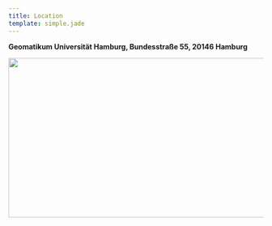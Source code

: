 ```yaml
---
title: Location
template: simple.jade
---
```


<b>Geomatikum <b>Universität Hamburg, Bundesstraße 55, 20146 Hamburg

<a href="https://maps.google.com/maps?q=Geomatikum,+Bundesstra%C3%9Fe+55,+Hamburg,+Germany&hl=en&ie=UTF8&ll=53.570288,9.968719&spn=0.036341,0.070295&sll=53.570288,9.968719&sspn=0.073341,0.155354&hq=Geomatikum,+Bundesstra%C3%9Fe+55,+Hamburg,+Germany&t=m&z=14" target="_blank">
    <img height="315" src="http://maps.googleapis.com/maps/api/staticmap?center=53.570288,9.968719&amp;zoom=15&amp;size=601x368&amp;sensor=false&amp;markers=color:0x92137F%7C53.570288,9.968719&amp;visual_refresh=1" width="560">
</a>